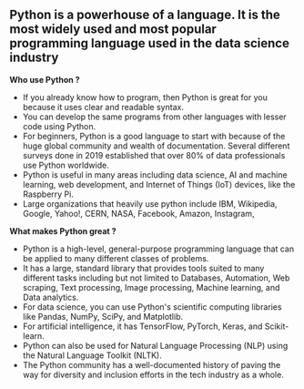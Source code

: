 **Python is a powerhouse of a language. It is the most widely used and most popular programming language used in the data science industry**       
---
**Who use Python ?** 
- If you already know how to program, then Python is great for you because it uses clear and readable syntax.
- You can develop the same programs from other languages with lesser code using Python.
- For beginners, Python is a good language to start with because of the huge global community and wealth of documentation. Several different surveys done in 2019 established that over 80% of data professionals use Python worldwide.
- Python is useful in many areas including data science, AI and machine learning, web development, and Internet of Things (IoT) devices, like the Raspberry Pi.
- Large organizations that heavily use python include IBM, Wikipedia, Google, Yahoo!, CERN, NASA, Facebook, Amazon, Instagram,

**What makes Python great ?**
- Python is a high-level, general-purpose programming language that can be applied to many different classes of problems.
- It has a large, standard library that provides tools suited to many different tasks including but not limited to Databases, Automation, Web scraping, Text processing, Image processing, Machine learning, and Data analytics.
- For data science, you can use Python's scientific computing libraries like Pandas, NumPy, SciPy, and Matplotlib.
- For artificial intelligence, it has TensorFlow, PyTorch, Keras, and Scikit-learn.
- Python can also be used for Natural Language Processing (NLP) using the Natural Language Toolkit (NLTK).
- The Python community has a well-documented history of paving the way for diversity and inclusion efforts in the tech industry as a whole.
